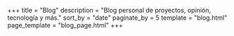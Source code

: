 +++
title = "Blog"
description = "Blog personal de proyectos, opinión, tecnología y más."
sort_by = "date"
paginate_by = 5
template = "blog.html"
page_template = "blog_page.html"
+++
